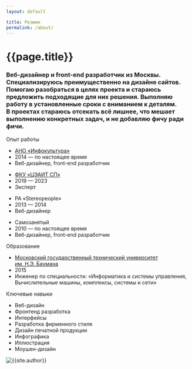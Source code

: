 ```yaml
---
layout: default

title: Резюме
permalink: /about/
---
```



<!-- HERO -->
<div class="container-fluid pt-5 pb-3">
  <div class="row pb-4">
    <div class="col-10">
      <h1>{{page.title}}</h1>
    </div>
  </div>
</div>
<!-- END HERO -->

<!-- CV -->
<div class="container-fluid py-5">
  <div class="row pb-4">
    <div class="col-10 col-lg-6 pb-3">
      <h3 class="fw-normal pb-4">Веб-дизайнер и front-end разработчик из Москвы. Специализируюсь преимущественно на дизайне сайтов. Помогаю разобраться в целях проекта и стараюсь предложить подходящие для них решения. Выполняю работу в установленные сроки с вниманием к деталям. В проектах стараюсь отсекать всё лишнее, что мешает выполнению конкретных задач, и не добавляю фичу ради фичи.</h3>
        <div class="row pb-4 fs-4">
      		<div class="col-3 col-lg-2">
      		  <p class="text-muted">Опыт работы</p>
      		</div>
      		<div class="col-7 col-lg-8">
      		  <ul class="list-unstyled pb-3">
      		    <li class="pb-2"><a href="https://infoculture.ru" target="_blank">АНО&nbsp;«Инфокультура»</a></li>
      		    <li>2014 — по&nbsp;настоящее время</li>
      		    <li>Веб-дизайнер, front-end  разработчик</li>
      		  </ul>
      		  <ul class="list-unstyled pb-3">
      		    <li class="pb-2"><a href="http://fcisp.ru" target="_blank">ФКУ&nbsp;«ЦЭАИТ&nbsp;СП»</a></li>
      		    <li>2019 — 2023</li>
      		    <li>Эксперт</li>
      		  </ul>
      		  <ul class="list-unstyled pb-3">
      		    <li class="pb-2">РА&nbsp;«Stereopeople»</li>
      		    <li>2013 — 2014</li>
      		    <li>Веб-дизайнер</li>
      		  </ul>
      		  <ul class="list-unstyled pb-3">
      		    <li class="pb-2">Самозанятый</li>
      		    <li>2010 — по&nbsp;настоящее время</li>
      		    <li>Веб-дизайнер, front-end  разработчик</li>
      		  </ul>
      		</div>
        </div>
        <div class="row pb-4 fs-4">
      		<div class="col-3 col-lg-2">
      		  <p class="text-muted">Образование</p>
      		</div>
      		<div class="col-7 col-lg-8">
      		  <ul class="list-unstyled pb-3">
      		    <li class="pb-2">
      		    	<a href="http://bmstu.ru" target="_blank">Московский государственный технический университет им.&nbsp;Н.Э.&nbsp;Баумана</a>
      		    </li>
      		    <li>2015</li>
      		    <li>Инженер по&nbsp;специальности: «Информатика и&nbsp;системы управления, Вычислительные машины, комплексы, системы и&nbsp;сети»</li>
      		  </ul>
      		</div>
        </div>
        <div class="row pb-4 fs-4">
      		<div class="col-3 col-lg-2">
      		  <p class="text-muted">Ключевые навыки</p>
      		</div>
      		<div class="col-7 col-lg-8">
      		  <ul class="list-unstyled pb-3">
      		    <li>Веб-дизайн</li>
      		    <li>Фронтенд разработка</li>
      		    <li>Интерфейсы</li>
      		    <li>Разработка фирменного стиля</li>
      		    <li>Дизайн печатной продукции</li>
      		    <li>Инфографика</li>
      		    <li>Иллюстрация</li>
      		    <li>Моушен-дизайн</li>
      		  </ul>
      		</div>
        </div>
    </div>
    <div class="col-10 col-lg-3 offset-lg-1 pb-3">
      <img src="{{site.baseurl}}/src/img/home/pashu.jpg" class="img-fluid"	alt="{{site.author}}">
    </div>
  </div>
  
</div>
<!-- END CV -->



